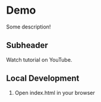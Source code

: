 # Demo 

Some description!

## Subheader

Watch tutorial on YouTube.

## Local Development 

1. Open index.html in your browser